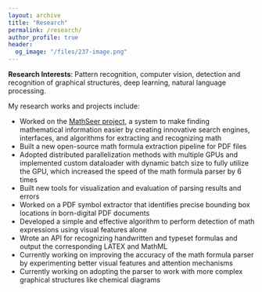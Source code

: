 ```yaml
---
layout: archive
title: "Research"
permalink: /research/
author_profile: true
header:
  og_image: "/files/237-image.png"
---
```


**Research Interests**: Pattern recognition, computer vision, detection and recognition of graphical structures, deep
learning, natural language processing. 

My research works and projects include:

- Worked on the [MathSeer project](https://www.cs.rit.edu/~dprl/mathseer/), a system to make finding mathematical information easier by creating innovative
search engines, interfaces, and algorithms for extracting and recognizing math
- Built a new open-source math formula extraction pipeline for PDF files
- Adopted distributed parallelization methods with multiple GPUs and implemented custom dataloader with dynamic batch size to fully utilize the GPU, which increased the speed of the math formula parser by 6 times
- Built new tools for visualization and evaluation of parsing results and errors
- Worked on a PDF symbol extractor that identifies precise bounding box locations in born-digital PDF documents
- Developed a simple and effective algorithm to perform detection of math expressions using visual features alone
- Wrote an API for recognizing handwritten and typeset formulas and output the corresponding LATEX and MathML
- Currently working on improving the accuracy of the math formula parser by experimenting better visual features
and attention mechanisms
- Currently working on adopting the parser to work with more complex graphical structures like chemical diagrams
